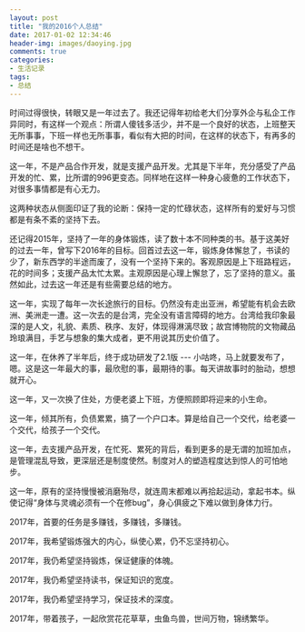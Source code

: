```yaml
---
layout: post
title: "我的2016个人总结"
date: 2017-01-02 12:34:46
header-img: images/daoying.jpg
comments: true
categories:
- 生活记录
tags:
- 总结
---
```


时间过得很快，转眼又是一年过去了。我还记得年初给老大们分享外企与私企工作异同时，有这样一个观点：所谓人傻钱多活少，并不是一个良好的状态，上班整天无所事事，下班一样也无所事事，看似有大把的时间，在这样的状态下，有再多的时间还是啥也不想干。

这一年，不是产品合作开发，就是支援产品开发。尤其是下半年，充分感受了产品开发的忙、累，比所谓的996更变态。同样地在这样一种身心疲惫的工作状态下，对很多事情都是有心无力。

这两种状态从侧面印证了我的论断：保持一定的忙碌状态，这样所有的爱好与习惯都是有条不紊的坚持下去。

还记得2015年，坚持了一年的身体锻炼，读了数十本不同种类的书。基于这美好的过去一年，曾写下2016年的目标。回首过去这一年，锻炼身体懈怠了，书读的少了，新东西学的半途而废了，没有一个坚持下来的。客观原因是上下班路程远，花的时间多；支援产品太忙太累。主观原因是心理上懈怠了，忘了坚持的意义。虽然如此，过去这一年还是有些需要总结的地方。

这一年，实现了每年一次长途旅行的目标。仍然没有走出亚洲，希望能有机会去欧洲、美洲走一遭。这一次去的是台湾，完全没有语言障碍的地方。台湾给我印象最深的是人文，礼貌、素质、秩序、友好，体现得淋漓尽致；故宫博物院的文物藏品玲琅满目，手艺与想象的集大成者，更不用说其历史价值了。

这一年，在休养了半年后，终于成功研发了2.1版 --- 小咕咚，马上就要发布了，嗯。这是这一年最大的事，最欣慰的事，最期待的事。每天讲故事时的胎动，想想就开心。

这一年，又一次换了住处，方便老婆上下班，方便照顾即将迎来的小生命。

这一年，倾其所有，负债累累，搞了一个户口本。算是给自己一个交代，给老婆一个交代，给孩子一个交代。

这一年，去支援产品开发，在忙死、累死的背后，看到更多的是无谓的加班加点，是管理混乱导致，更深层还是制度使然。制度对人的塑造程度达到惊人的可怕地步。

这一年，原有的坚持慢慢被消磨殆尽，就连周末都难以再拾起运动，拿起书本。纵使记得“身体与灵魂必须有一个在修bug”，身心俱疲之下难以做到身体力行。

2017年，首要的任务是多赚钱，多赚钱，多赚钱。

2017年，我希望锻炼强大的内心，纵使心累，仍不忘坚持初心。

2017年，我仍希望坚持锻炼，保证健康的体魄。

2017年，我仍希望坚持读书，保证知识的宽度。

2017年，我仍希望坚持学习，保证技术的深度。

2017年，带着孩子，一起欣赏花花草草，虫鱼鸟兽，世间万物，锦绣繁华。